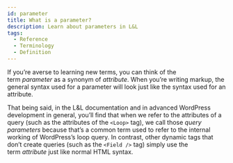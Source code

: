 ```yaml
---
id: parameter
title: What is a parameter?
description: Learn about parameters in L&L
tags:
  - Reference
  - Terminology
  - Definition
---
```

If you’re averse to learning new terms, you can think of the term _parameter_ as a synonym of _attribute_. When you’re writing markup, the general syntax used for a parameter will look just like the syntax used for an attribute.

That being said, in the L&L documentation and in advanced WordPress development in general, you’ll find that when we refer to the attributes of a query (such as the attributes of the `<Loop>` tag), we call those _query parameters_ because that’s a common term used to refer to the internal working of WordPress’s loop query. In contrast, other dynamic tags that don’t create queries (such as the `<Field />` tag) simply use the term _attribute_ just like normal HTML syntax.